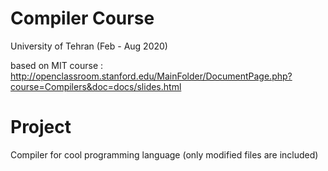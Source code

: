 # Compiler Course
University of Tehran (Feb - Aug 2020)

based on MIT course : 
http://openclassroom.stanford.edu/MainFolder/DocumentPage.php?course=Compilers&doc=docs/slides.html
 
# Project
 Compiler for cool programming language (only modified files are included)
